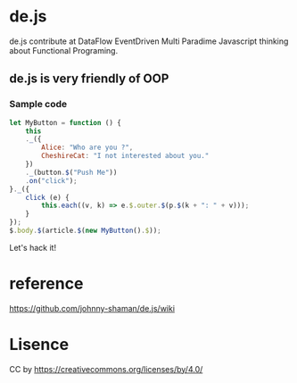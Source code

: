 # de.js
de.js contribute at DataFlow EventDriven Multi Paradime Javascript thinking about Functional Programing.

## de.js is very friendly of OOP
### Sample code
~~~javascript
let MyButton = function () {
    this
    ._({
        Alice: "Who are you ?",
        CheshireCat: "I not interested about you."
    })
    ._(button.$("Push Me"))
    .on("click");
}._({
    click (e) {
        this.each((v, k) => e.$.outer.$(p.$(k + ": " + v)));
    }
});
$.body.$(article.$(new MyButton().$));
~~~

Let's hack it!

# reference
https://github.com/johnny-shaman/de.js/wiki

# Lisence
CC by
https://creativecommons.org/licenses/by/4.0/
